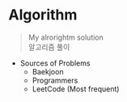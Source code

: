 # Algorithm
> My alrorightm solution    
> 알고리즘 풀이     

* Sources of Problems   
  - Baekjoon    
  - Programmers   
  - LeetCode (Most frequent)    
